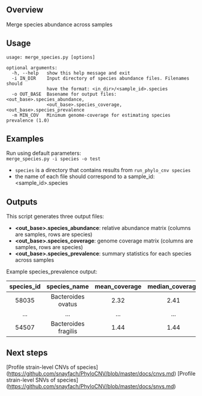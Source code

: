 ## Overview
Merge species abundance across samples

## Usage
```
usage: merge_species.py [options]

optional arguments:
  -h, --help   show this help message and exit
  -i IN_DIR    Input directory of species abundance files. Filenames should
               have the format: <in_dir>/<sample_id>.species
  -o OUT_BASE  Basename for output files: <out_base>.species_abundance,
               <out_base>.species_coverage, <out_base>.species_prevalence
  -m MIN_COV   Minimum genome-coverage for estimating species prevalence (1.0)
```

## Examples

Run using default parameters:  
`merge_species.py -i species -o test`

* `species` is a directory that contains results from `run_phylo_cnv species`
* the name of each file should correspond to a sample_id: \<sample_id>.species

## Outputs
This script generates three output files:

* **\<out_base>.species_abundance**: relative abundance matrix (columns are samples, rows are species)
* **\<out_base>.species_coverage**: genome coverage matrix (columns are samples, rows are species)
* **\<out_base>.species_prevalence**: summary statistics for each species across samples


Example species_prevalence output:

| species_id  | species_name         | mean_coverage | median_coverage  | mean_abundance | median_abundance | prevalence |
| :----------:|:-------:             | :-------:     | :--:             | :-------:      | :-------:        | :--:       |
| 58035       | Bacteroides ovatus   | 2.32          | 2.41             | 0.21           | 0.25             | 2.0        |
| ...         | ...                  | ...           | ...              | ...            | ...              | ...        |
| 54507       | Bacteroides fragilis | 1.44          | 1.44             | 0.12           | 0.12             | 1.0        |

## Next steps
[Profile strain-level CNVs of species] (https://github.com/snayfach/PhyloCNV/blob/master/docs/cnvs.md)
[Profile strain-level SNVs of species] (https://github.com/snayfach/PhyloCNV/blob/master/docs/snvs.md)

